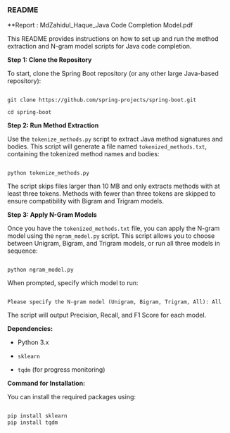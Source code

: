   

### README 

**Report : MdZahidul_Haque_Java Code Completion Model.pdf

This README provides instructions on how to set up and run the method extraction and N-gram model scripts for Java code completion. 

  

**Step 1: Clone the Repository** 

  

To start, clone the Spring Boot repository (or any other large Java-based repository): 

  

```

git clone https://github.com/spring-projects/spring-boot.git 

cd spring-boot 

``` 

  

**Step 2: Run Method Extraction** 

  

Use the `tokenize_methods.py` script to extract Java method signatures and bodies. This script will generate a file named `tokenized_methods.txt`, containing the tokenized method names and bodies: 

  

```

python tokenize_methods.py 

``` 

  

The script skips files larger than 10 MB and only extracts methods with at least three tokens. Methods with fewer than three tokens are skipped to ensure compatibility with Bigram and Trigram models. 

  

**Step 3: Apply N-Gram Models** 

  

Once you have the `tokenized_methods.txt` file, you can apply the N-gram model using the `ngram_model.py` script. This script allows you to choose between Unigram, Bigram, and Trigram models, or run all three models in sequence: 

  

```

python ngram_model.py 

``` 

  

When prompted, specify which model to run: 

  

``` 

Please specify the N-gram model (Unigram, Bigram, Trigram, All): All 

``` 

  

The script will output Precision, Recall, and F1 Score for each model. 

  

**Dependencies:** 

  

- Python 3.x 

- `sklearn` 

- `tqdm` (for progress monitoring) 

  

**Command for Installation:** 

  

You can install the required packages using: 

  

```bash 

pip install sklearn
pip install tqdm

``` 

 

